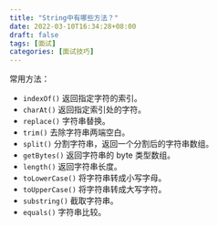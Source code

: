```yaml
---
title: "String中有哪些方法？"
date: 2022-03-10T16:34:28+08:00
draft: false
tags: [面试]
categories: [面试技巧]
---
```

常用方法：

* `indexOf()` 返回指定字符的索引。
* `charAt()` 返回指定索引处的字符。
* `replace()` 字符串替换。
* `trim()` 去除字符串两端空白。
* `split()` 分割字符串，返回一个分割后的字符串数组。
* `getBytes()` 返回字符串的 byte 类型数组。
* `length()` 返回字符串长度。
* `toLowerCase()` 将字符串转成小写字母。
* `toUpperCase()` 将字符串转成大写字符。
* `substring()` 截取字符串。
* `equals()` 字符串比较。
